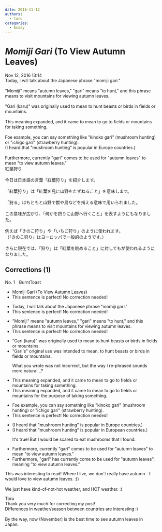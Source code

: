 ```yaml
---
date: 2016-11-12
authors:
  - toru
categories:
  - Essay
---
```


<h1 id="subject_show"><strong><em>Momiji Gari</strong></em> (To View Autumn Leaves)</h1>
<div class="date">Nov 12, 2016 13:14</div>
<div id="post"><div id="body_show_ori">
Today, I will talk about the Japanese phrase "momiji gari."<br/><br/>"Momiji" means "autumn leaves," "gari" means "to hunt," and this phrase means to visit mountains for viewing autumn leaves.<br/><br/>"Gari (karu)" was originally used to mean to hunt beasts or birds in fields or mountains.<br/><br/>This meaning expanded, and it came to mean to go to fields or mountains for taking something.<br/><br/>Foe example, you can say something like "kinoko gari" (mushroom hunting) or "ichigo gari" (strawberry hunting).<br/>(I heard that "mushroom hunting" is popular in Europe countries.)<br/><br/>Furthermore, currently "gari" comes to be used for "autumn leaves" to mean "to view autumn leaves."
</div></div>

<!-- more -->

<div id="post_ja"><div id="body_show_mo">
紅葉狩り<br/><br/>今日は日本語の言葉「紅葉狩り」を紹介します。<br/><br/>「紅葉狩り」は「紅葉を見に山野をたずねること」を意味します。<br/><br/>「狩る」はもともと山野で獣や鳥などを捕える意味で用いられました。<br/><br/>この意味が広がり、「何かを摂りに山野へ行くこと」を表すようにもなりました。<br/><br/>例えば「きのこ狩り」や「いちご狩り」のように使われます。<br/>（「きのこ狩り」はヨーロッパで一般的のようです。）<br/><br/>さらに現在では、「狩り」は「紅葉を眺めること」に対してもが使われるようになりました。
</div></div>

## Corrections (1)
<div id="block"><div class="first_name"> No. 1　<span class="just_name">BurntToast</span></div><div id="block2">
<ul class="correction_field">
<li class="incorrect">Momiji Gari (To View Autumn Leaves)</li>
<li class="corrected perfect">This sentence is perfect! No correction needed!</li>
</ul>
<ul class="correction_field">
<li class="incorrect">Today, I will talk about the Japanese phrase "momiji gari."</li>
<li class="corrected perfect">This sentence is perfect! No correction needed!</li>
</ul>
<ul class="correction_field">
<li class="incorrect">"Momiji" means "autumn leaves," "gari" means "to hunt," and this phrase means to visit mountains for viewing autumn leaves.</li>
<li class="corrected perfect">This sentence is perfect! No correction needed!</li>
</ul>
<ul class="correction_field">
<li class="incorrect">"Gari (karu)" was originally used to mean to hunt beasts or birds in fields or mountains.</li>
<li class="corrected correct">
"Gari's" original <span class="f_blue">use was intended to mean,</span> to hunt beasts or birds in fields or mountains.
<p class="correction_comment">What you wrote was not incorrect, but the way I re-phrased sounds more natural...?</p>
</li>
</ul>
<ul class="correction_field">
<li class="incorrect">This meaning expanded, and it came to mean to go to fields or mountains for taking something.</li>
<li class="corrected correct">
This meaning expanded, and it came to mean to go to fields or mountains for <span class="f_blue">the purpose of </span>taking something.
</li>
</ul>
<ul class="correction_field">
<li class="incorrect">Foe example, you can say something like "kinoko gari" (mushroom hunting) or "ichigo gari" (strawberry hunting).</li>
<li class="corrected perfect">This sentence is perfect! No correction needed!</li>
</ul>
<ul class="correction_field">
<li class="incorrect">(I heard that "mushroom hunting" is popular in Europe countries.)</li>
<li class="corrected correct">
(I heard that "mushroom hunting" is popular in Europe<span class="f_red">an</span> countries.)
<p class="correction_comment">It's true! But I would be scared to eat mushrooms that I found.</p>
</li>
</ul>
<ul class="correction_field">
<li class="incorrect">Furthermore, currently "gari" comes to be used for "autumn leaves" to mean "to view autumn leaves."</li>
<li class="corrected correct">
Furthermore, "gari"<span class="f_blue"> has </span>currently come to be used for "autumn leaves", mean<span class="f_red">ing</span> "to view autumn leaves."
</li>
</ul>
<p class="comment_small">
 This was interesting to read! Where I live, we don't really have autumn - I would love to view  autumn leaves. :))
 <br/>
 <br/>
 We just have kind-of-not-hot weather, and HOT weather. :(
</p>

</div><div class="name"><span class="just_name">Toru</span><br>
Thank you very much for correcting my post!<br/>Differences in weather/season between countries are interesting :)<br/><br/>By the way, now (November) is the best time to see autumn leaves in Japan.
</div>
</div>
